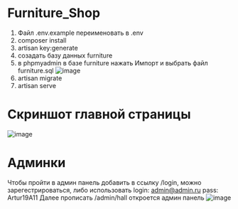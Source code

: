 # Furniture_Shop
1) Файл .env.example переименовать в .env
2) composer install
3) artisan key:generate
4) созадать базу данных furniture
5) в phpmyadmin в базе furniture нажать Импорт и выбрать файл furniture.sql
    ![image](https://user-images.githubusercontent.com/56910528/149516847-66b3280d-3469-4c90-a028-f874f9359da6.png)
6) artisan migrate
7) artisan serve
# Скриншот главной страницы
![image](https://user-images.githubusercontent.com/56910528/149516869-3da0896e-9842-42a5-a207-275767a0ede5.png)
# Aдминки
Чтобы пройти в админ панель добавить в ссылку /login, можно зарегестрироваться, либо использовать 
login: admin@admin.ru 
pass: Artur19A11
Далее прописать /admin/hall откроется админ панель
![image](https://user-images.githubusercontent.com/56910528/149518052-2f8dedbf-ea85-4830-8825-670c36e519cc.png)
